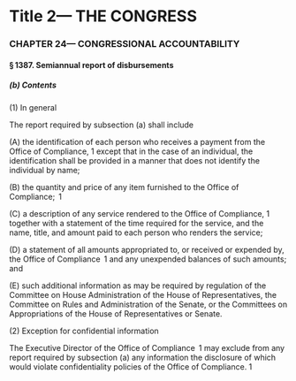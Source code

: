 
# Title 2— THE CONGRESS
### CHAPTER 24— CONGRESSIONAL ACCOUNTABILITY
#### § 1387. Semiannual report of disbursements
##### (b) Contents

(1) In general

The report required by subsection (a) shall include

(A) the identification of each person who receives a payment from the Office of Compliance, 1 except that in the case of an individual, the identification shall be provided in a manner that does not identify the individual by name;

(B) the quantity and price of any item furnished to the Office of Compliance;  1

(C) a description of any service rendered to the Office of Compliance, 1 together with a statement of the time required for the service, and the name, title, and amount paid to each person who renders the service;

(D) a statement of all amounts appropriated to, or received or expended by, the Office of Compliance  1 and any unexpended balances of such amounts; and

(E) such additional information as may be required by regulation of the Committee on House Administration of the House of Representatives, the Committee on Rules and Administration of the Senate, or the Committees on Appropriations of the House of Representatives or Senate.

(2) Exception for confidential information

The Executive Director of the Office of Compliance  1 may exclude from any report required by subsection (a) any information the disclosure of which would violate confidentiality policies of the Office of Compliance. 1
